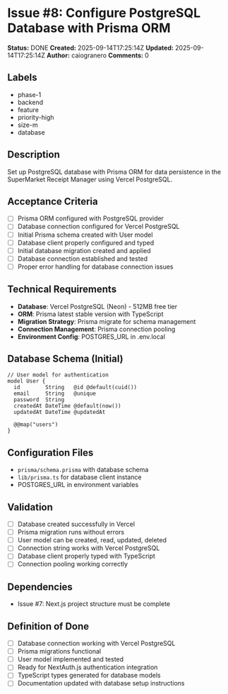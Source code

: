 # Issue #8: Configure PostgreSQL Database with Prisma ORM

**Status:** DONE
**Created:** 2025-09-14T17:25:14Z
**Updated:** 2025-09-14T17:25:14Z
**Author:** caiogranero
**Comments:** 0

## Labels
- phase-1
- backend
- feature
- priority-high
- size-m
- database

## Description
Set up PostgreSQL database with Prisma ORM for data persistence in the SuperMarket Receipt Manager using Vercel PostgreSQL.

## Acceptance Criteria
- [ ] Prisma ORM configured with PostgreSQL provider
- [ ] Database connection configured for Vercel PostgreSQL
- [ ] Initial Prisma schema created with User model
- [ ] Database client properly configured and typed
- [ ] Initial database migration created and applied
- [ ] Database connection established and tested
- [ ] Proper error handling for database connection issues

## Technical Requirements
- **Database**: Vercel PostgreSQL (Neon) - 512MB free tier
- **ORM**: Prisma latest stable version with TypeScript
- **Migration Strategy**: Prisma migrate for schema management
- **Connection Management**: Prisma connection pooling
- **Environment Config**: POSTGRES_URL in .env.local

## Database Schema (Initial)
```prisma
// User model for authentication
model User {
  id        String   @id @default(cuid())
  email     String   @unique
  password  String
  createdAt DateTime @default(now())
  updatedAt DateTime @updatedAt

  @@map("users")
}
```

## Configuration Files
- `prisma/schema.prisma` with database schema
- `lib/prisma.ts` for database client instance
- POSTGRES_URL in environment variables

## Validation
- [ ] Database created successfully in Vercel
- [ ] Prisma migration runs without errors
- [ ] User model can be created, read, updated, deleted
- [ ] Connection string works with Vercel PostgreSQL
- [ ] Database client properly typed with TypeScript
- [ ] Connection pooling working correctly

## Dependencies
- Issue #7: Next.js project structure must be complete

## Definition of Done
- [ ] Database connection working with Vercel PostgreSQL
- [ ] Prisma migrations functional
- [ ] User model implemented and tested
- [ ] Ready for NextAuth.js authentication integration
- [ ] TypeScript types generated for database models
- [ ] Documentation updated with database setup instructions